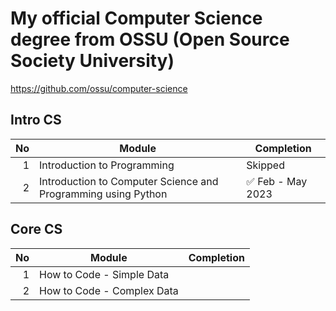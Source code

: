 # My official Computer Science degree from OSSU (Open Source Society University)

https://github.com/ossu/computer-science

## Intro CS

|  No | Module                                                        | Completion         |
| --: | ------------------------------------------------------------- | ------------------ |
|   1 | Introduction to Programming                                   | Skipped            |
|   2 | Introduction to Computer Science and Programming using Python | :white_check_mark: Feb - May 2023 |

## Core CS

|  No | Module                     | Completion |
| --: | -------------------------- | ---------- |
|   1 | How to Code - Simple Data  |            |
|   2 | How to Code - Complex Data |            |

